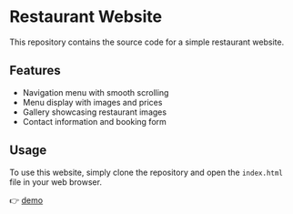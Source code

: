 # Restaurant Website

This repository contains the source code for a simple restaurant website.

## Features

- Navigation menu with smooth scrolling
- Menu display with images and prices
- Gallery showcasing restaurant images
- Contact information and booking form

## Usage

To use this website, simply clone the repository and open the `index.html` file in your web browser.

👉 <a href="https://saipradyumnagoud.github.io/Restaurantwebsite/" target="_blank" >demo</a>
